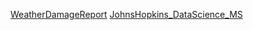 [WeatherDamageReport](https://thexiang.github.io/WeatherDamageAnalysis.html)
[JohnsHopkins_DataScience_MS](https://thexiang.github.io/JohnsHopkins-DataScience-MS/MasterPage.html)